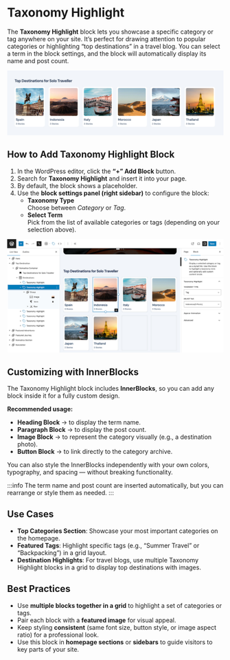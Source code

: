 # Taxonomy Highlight

The **Taxonomy Highlight** block lets you showcase a specific category or tag anywhere on your site. It’s perfect for drawing attention to popular categories or highlighting “top destinations” in a travel blog. You can select a term in the block settings, and the block will automatically display its name and post count.  

![taxonomy highlight](/img/wandr/taxonomy-highlight.jpg)

## How to Add Taxonomy Highlight Block
1. In the WordPress editor, click the **“+” Add Block** button.  
2. Search for **Taxonomy Highlight** and insert it into your page.  
3. By default, the block shows a placeholder.  
4. Use the **block settings panel (right sidebar)** to configure the block:  
   - **Taxonomy Type**   
     Choose between *Category* or *Tag*.  
   - **Select Term**  
     Pick from the list of available categories or tags (depending on your selection above).  


![taxonomy highlight edit](/img/wandr/taxonomy-highlight-edit.jpg)

## Customizing with InnerBlocks
The Taxonomy Highlight block includes **InnerBlocks**, so you can add any block inside it for a fully custom design.  

**Recommended usage:**  
- **Heading Block** → to display the term name.  
- **Paragraph Block** → to display the post count.  
- **Image Block** → to represent the category visually (e.g., a destination photo).  
- **Button Block** → to link directly to the category archive.  

You can also style the InnerBlocks independently with your own colors, typography, and spacing — without breaking functionality.  

:::info
The term name and post count are inserted automatically, but you can rearrange or style them as needed.
:::

## Use Cases
- **Top Categories Section**: Showcase your most important categories on the homepage.  
- **Featured Tags**: Highlight specific tags (e.g., “Summer Travel” or “Backpacking”) in a grid layout.  
- **Destination Highlights**: For travel blogs, use multiple Taxonomy Highlight blocks in a grid to display top destinations with images.  

## Best Practices
- Use **multiple blocks together in a grid** to highlight a set of categories or tags.  
- Pair each block with a **featured image** for visual appeal.  
- Keep styling **consistent** (same font size, button style, or image aspect ratio) for a professional look.  
- Use this block in **homepage sections** or **sidebars** to guide visitors to key parts of your site.  
